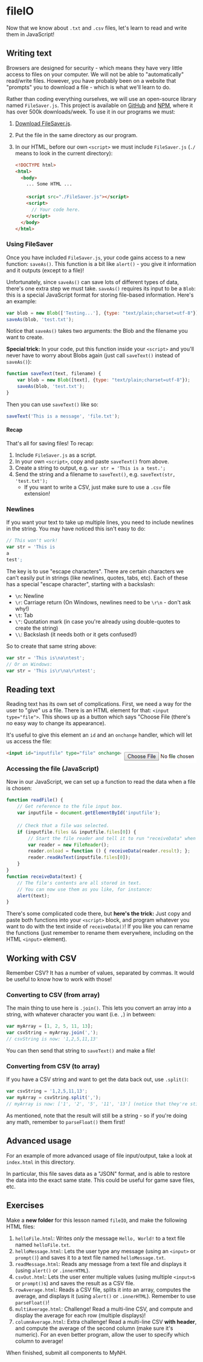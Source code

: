 # fileIO

Now that we know about `.txt` and `.csv` files, let's learn to read and write them in JavaScript!

## Writing text

Browsers are designed for security - which means they have very little access to files on your computer.
We will not be able to "automatically" read/write files.
However, you have probably been on a website that "prompts" you to download a file - which is what we'll learn to do.

Rather than coding everything ourselves, we will use an open-source library named `FileSaver.js`.
This project is available on [GitHub](https://github.com/eligrey/FileSaver.js/) and [NPM](https://www.npmjs.com/package/file-saver/v/1.3.2), where it has over 500k downloads/week.
To use it in our programs we must:

1. [Download FileSaver.js](https://github.com/eligrey/FileSaver.js/raw/master/dist/FileSaver.js).
2. Put the file in the same directory as our program.
3. In our HTML, before our own `<script>` we must include `FileSaver.js` (`./` means to look in the current directory):

    ```html
    <!DOCTYPE html>
    <html>
      <body>
        ... Some HTML ...

        <script src="./FileSaver.js"></script>
        <script>
          // Your code here.
        </script>
      </body>
    </html>
    ```

### Using FileSaver

Once you have included `FileSaver.js`, your code gains access to a new function: `saveAs()`.
This function is a bit like `alert()` - you give it information and it outputs (except to a file)!

Unfortunately, since `saveAs()` can save lots of different types of data, there's one extra step we must take.
`saveAs()` requires its input to be a `Blob`: this is a special JavaScript format for storing file-based information.
Here's an example:

```js
var blob = new Blob(['Testing...'], {type: "text/plain;charset=utf-8"});
saveAs(blob, 'test.txt');
```

Notice that `saveAs()` takes two arguments: the Blob and the filename you want to create.

**Special trick:** In your code, put this function inside your `<script>` and you'll never have to worry about Blobs again (just call `saveText()` instead of `saveAs()`):

```js
function saveText(text, filename) {
    var blob = new Blob([text], {type: "text/plain;charset=utf-8"});
    saveAs(blob, 'test.txt');
}
```

Then you can use `saveText()` like so:

```js
saveText('This is a message', 'file.txt');
```

#### Recap

That's all for saving files!
To recap:

1. Include `FileSaver.js` as a script.
2. In your own `<script>`, copy and paste `saveText()` from above.
3. Create a string to output, e.g. `var str = 'This is a test.';`
4. Send the string and a filename to `saveText()`, e.g. `saveText(str, 'test.txt');`
    - If you want to write a CSV, just make sure to use a `.csv` file extension!

### Newlines

If you want your text to take up multiple lines, you need to include newlines in the string.
You may have noticed this isn't easy to do:

```js
// This won't work!
var str = 'This is
a
test';
```

The key is to use "escape characters".
There are certain characters we can't easily put in strings (like newlines, quotes, tabs, etc).
Each of these has a special "escape character", starting with a backslash:

- `\n`: Newline
- `\r`: Carriage return (On Windows, newlines need to be `\r\n` - don't ask why!)
- `\t`: Tab
- `\"`: Quotation mark (in case you're already using double-quotes to create the string)
- `\\`: Backslash (it needs both or it gets confused!)

So to create that same string above:

```js
var str = 'This is\na\ntest';
// Or on Windows:
var str = 'This is\r\na\r\ntest';
```

## Reading text

Reading text has its own set of complications.
First, we need a way for the user to "give" us a file.
There is an HTML element for that: `<input type="file">`.
This shows up as a button which says "Choose File (there's no easy way to change its appearance).

It's useful to give this element an `id` and an `onchange` handler, which will let us access the file:

<img width="200px" src="fileInput.png" align="right">

```html
<input id="inputfile" type="file" onchange="readFile()">
```

### Accessing the file (JavaScript)

Now in our JavaScript, we can set up a function to read the data when a file is chosen:

```js
function readFile() {
    // Get reference to the file input box.
    var inputfile = document.getElementById('inputfile');

    // Check that a file was selected.
    if (inputfile.files && inputfile.files[0]) {
        // Start the file reader and tell it to run "receiveData" when finished.
        var reader = new FileReader();
        reader.onload = function () { receiveData(reader.result); };
        reader.readAsText(inputfile.files[0]);
    }
}
function receiveData(text) {
    // The file's contents are all stored in text.
    // You can now use them as you like, for instance:
    alert(text);
}
```

There's some complicated code there, but **here's the trick:**
Just copy and paste both functions into your `<script>` block, and program whatever you want to do with the text inside of `receiveData()`!
If you like you can rename the functions (just remember to rename them everywhere, including on the HTML `<input>` element).

## Working with CSV

Remember CSV?
It has a number of values, separated by commas.
It would be useful to know how to work with those!

### Converting to CSV (from array)

The main thing to use here is `.join()`.
This lets you convert an array into a string, with whatever character you want (i.e. `,`) in between:

```js
var myArray = [1, 2, 5, 11, 13];
var csvString = myArray.join(',');
// csvString is now: '1,2,5,11,13'
```

You can then send that string to `saveText()` and make a file!

### Converting from CSV (to array)

If you have a CSV string and want to get the data back out, use `.split()`:

```js
var csvString = '1,2,5,11,13';
var myArray = csvString.split(',');
// myArray is now: ['1', '2', '5', '11', '13'] (notice that they're still strings!)
```

As mentioned, note that the result will still be a string - so if you're doing any math, remember to `parseFloat()` them first!

## Advanced usage

For an example of more advanced usage of file input/output, take a look at `index.html` in this directory.

In particular, this file saves data as a "JSON" format, and is able to restore the data into the exact same state.
This could be useful for game save files, etc.

## Exercises

Make a **new folder** for this lesson named `fileIO`, and make the following HTML files:

1. `helloFile.html`: Writes *only* the message `Hello, World!` to a text file named `helloFile.txt`.
2. `helloMessage.html`: Lets the user type any message (using an `<input>` or `prompt()`) and saves it to a text file named `helloMessage.txt`.
3. `readMessage.html`: Reads any message from a text file and displays it (using `alert()` or `.innerHTML`).
4. `csvOut.html`: Lets the user enter multiple values (using multiple `<input>`s or `prompt()`s) and saves the result as a CSV file.
5. `rowAverage.html`: Reads a CSV file, splits it into an array, computes the average, and displays it (using `alert()` or `.innerHTML`). Remember to use `parseFloat()`!
6. `multiAverage.html`: Challenge! Read a multi-line CSV, and compute and display the average for each row (multiple displays)!
7. `columnAverage.html`: Extra challenge! Read a multi-line CSV **with header**, and compute the average of the second column (make sure it's numeric). For an even better program, allow the user to specify which column to average!

When finished, submit all components to MyNH.
